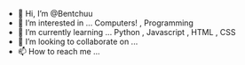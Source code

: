 - 👋 Hi, I’m @Bentchuu
- 👀 I’m interested in ... Computers! , Programming
- 🌱 I’m currently learning ... Python , Javascript , HTML , CSS
- 💞️ I’m looking to collaborate on ... 
- 📫 How to reach me ...

<!---
Bentchuu/Bentchuu is a ✨ special ✨ repository because its `README.md` (this file) appears on your GitHub profile.
You can click the Preview link to take a look at your changes.
--->
